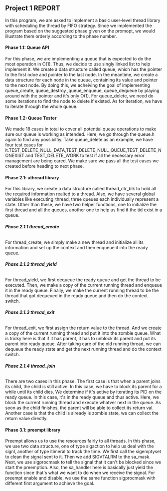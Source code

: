 ## Project 1 REPORT
In this program, we are asked to implement a basic user-level thread library
with scheduling the thread by FIFO strategy. Since we implemented the program 
based on the suggested phase given on the promopt, we would illustrate them 
orderly according to the phase number.

#### **Phase 1.1: Queue API** 
For this phase, we are implementing a queue that is expected to do the most 
operation in O(1). Thus, we decide to use singly linked list to help implement
it. We create a data structure called queue, which has the pointer to the first
ndoe and pointer to the last node. In the meantime, we create a data structure
for each node in the queue, containing its value and pointer to the next node.
By doing this, we acheiving the goal of implementing queue_create, queue_destroy
,queue_enqueue, queue_dequeue by playing around with the pointer and it's only
O(1). For queue_delete, we need do some iterations to find the node to delete if
existed. As for iteration, we have to iterate through the whole queue.

#### **Phase 1.2: Queue Tester** 
We made 18 cases in total to cover all potential queue operations to make sure
our queue is working as intended. Here, we go through the queue.h again to find 
any possibiltiy. Take queue_delete as an example, we have four test cases
for it.TEST_DELETE_NULL_DATA,TEST_DELETE_NULL_QUEUE,TEST_DELETE_NONEXIST and 
TEST_DELETE_WORK to test if all the necessary error management are being cared.
We make sure we pass all the test cases we created before heading to next phase.

#### **Phase 2.1: uthread library** 
For this library, we create a data structure called thread_ctr_blk to hold 
all the required information realted to a thread. Also, we have several
global variables like executing_thread, three queues each individually represent
a state. Other than these, we have two helper functions, one to initialize the
first thread and all the queues, another one to help us find if the tid exist
in a queue.
###### **Phase 2.1.1 thread_create** 
For thread_create, we simply make a new thread and initialize all its information
and set up the context and then enqueue it into the ready queue.
###### **Phase 2.1.2 thread_yield** 
For thread_yield, we first dequeue the ready queue and get the thread to be
executed. Then, we make a copy of the current running thread and enqueue it in
the ready queue. Finally, we make the current running thread to be the thread
that got dequeued in the ready queue and then do the context switch.
###### **Phase 2.1.3 thread_exit** 
For thread_exit, we first assign the return value to the thread. And we create 
a copy of the current running thread and put it into the zombie queue. What is
tricky here is that if it has parent, it has to unblock its parent and put
its parent into ready queue. After taking care of the old running thread, we can 
dequeue the ready state and get the next running thread and do the context switch.
###### **Phase 2.1.4 thread_join** 
There are two cases in this phase. The first case is that when a parent joins 
its child, the child is still active. In this case, we have to block its parent
for a while until its child dies. We determine if it's active by iterating its
PID on the ready queue. In this case, it's in the ready queue and thus active.
Here, we block the current running thread and execute whatver next in the queue.
As soon as the child finishes, the parent will be able to collect its return val.
Another case is that the child is already is zombie state, we can collect the 
return value directly.

#### **Phase 3.1: preempt library** 
Preempt allows us to use the resources fairly to all threads. In this phase, we 
use two data structure, one of type sigaction to help us deal with the signl,
another of type itimeral to track the time. We first call the sigemptyset to 
clean the signal sent to it. Then we add SIGVTALRM to the sa_mask. Next, we 
use sigprocmask to tell the signal that it can't be blocked since we start the 
preemption. Also, the sa_handler here is basically just yield the function since
that's what we want to do when we receive the signal. For preempt enable and 
disable, we use the same function sigprocmask with different first argument to
achieve the goal.
